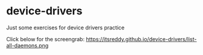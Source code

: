 # device-drivers

Just some exercises for device drivers practice

Click below for the screengrab: 
https://itsreddy.github.io/device-drivers/list-all-daemons.png
